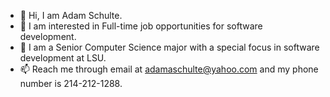 - 👋 Hi, I am Adam Schulte.
- 👀 I am interested in Full-time job opportunities for software development.
- 🌱 I am a Senior Computer Science major with a special focus in software development at LSU.
- 📫 Reach me through email at adamaschulte@yahoo.com and my phone number is 214-212-1288.


